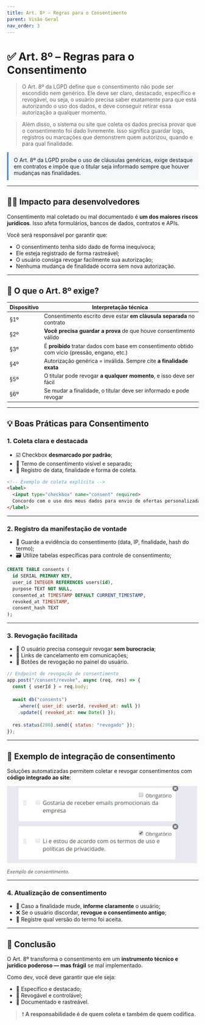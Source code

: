 ```yaml
---
title: Art. 8º – Regras para o Consentimento
parent: Visão Geral
nav_order: 3
---
```


# ✅ Art. 8º – Regras para o Consentimento

> O Art. 8º da LGPD define que o consentimento não pode ser escondido nem genérico. Ele deve ser claro, destacado, específico e revogável, ou seja, o usuário precisa saber exatamente para que está autorizando o uso dos dados, e deve conseguir retirar essa autorização a qualquer momento.

> Além disso, o sistema ou site que coleta os dados precisa provar que o consentimento foi dado livremente. Isso significa guardar logs, registros ou marcações que demonstrem quem autorizou, quando e para qual finalidade. 

<div style="border-left: 4px solid #4a90e2; padding: 0.8em 1em; background-color: #f5f8fa;">
  O Art. 8º da LGPD proíbe o uso de cláusulas genéricas, exige destaque em contratos e impõe que o titular seja informado sempre que houver mudanças nas finalidades.
</div>

---

## 👨‍💻 Impacto para desenvolvedores

Consentimento mal coletado ou mal documentado é **um dos maiores riscos jurídicos**. Isso afeta formulários, bancos de dados, contratos e APIs.

Você será responsável por garantir que:

- O consentimento tenha sido dado de forma inequívoca;
- Ele esteja registrado de forma rastreável;
- O usuário consiga revogar facilmente sua autorização;
- Nenhuma mudança de finalidade ocorra sem nova autorização.

---

## 🔎 O que o Art. 8º exige?

| Dispositivo | Interpretação técnica |
|-------------|------------------------|
| §1º | Consentimento escrito deve estar **em cláusula separada** no contrato |
| §2º | **Você precisa guardar a prova** de que houve consentimento válido |
| §3º | É **proibido** tratar dados com base em consentimento obtido com vício (pressão, engano, etc.) |
| §4º | Autorização genérica = inválida. Sempre cite **a finalidade exata** |
| §5º | O titular pode revogar **a qualquer momento**, e isso deve ser fácil |
| §6º | Se mudar a finalidade, o titular deve ser informado e pode revogar |

---

## 💡 Boas Práticas para Consentimento

### 1. Coleta clara e destacada

- ☑️ Checkbox **desmarcado por padrão**;
- 🧾 Termo de consentimento visível e separado;
- 📅 Registro de data, finalidade e forma de coleta.

```html
<!-- Exemplo de coleta explícita -->
<label>
  <input type="checkbox" name="consent" required>
  Concordo com o uso dos meus dados para envio de ofertas personalizadas.
</label>
```

---

### 2. Registro da manifestação de vontade

- 🔐 Guarde a evidência do consentimento (data, IP, finalidade, hash do termo);
- 🗃️ Utilize tabelas específicas para controle de consentimento;

```sql
CREATE TABLE consents (
  id SERIAL PRIMARY KEY,
  user_id INTEGER REFERENCES users(id),
  purpose TEXT NOT NULL,
  consented_at TIMESTAMP DEFAULT CURRENT_TIMESTAMP,
  revoked_at TIMESTAMP,
  consent_hash TEXT
);
```

---

### 3. Revogação facilitada

- 🔄 O usuário precisa conseguir revogar **sem burocracia**;
- 📩 Links de cancelamento em comunicações;
- 📲 Botões de revogação no painel do usuário.

```js
// Endpoint de revogação de consentimento
app.post("/consent/revoke", async (req, res) => {
  const { userId } = req.body;

  await db("consents")
    .where({ user_id: userId, revoked_at: null })
    .update({ revoked_at: new Date() });

  res.status(200).send({ status: "revogado" });
});
```
---

## 🧠 Exemplo de integração de consentimento

Soluções automatizadas permitem coletar e revogar consentimentos com **código integrado ao site**:

<img src="../img/consentimento.png" alt="LGPD" width="500"/>
<p style="font-size: 0.9em; color: #555;"><em>Exemplo de consentimento.</em></p>

---


### 4. Atualização de consentimento

- 🔁 Caso a finalidade mude, **informe claramente** o usuário;
- ❌ Se o usuário discordar, **revogue o consentimento antigo**;
- 🧩 Registre qual versão do termo foi aceita.

---

## 🎯 Conclusão

O Art. 8º transforma o consentimento em um **instrumento técnico e jurídico poderoso — mas frágil** se mal implementado.

Como dev, você deve garantir que ele seja:

- 📌 Específico e destacado;
- 🔄 Revogável e controlável;
- 🧾 Documentado e rastreável.

> ❗ **A responsabilidade é de quem coleta e também de quem codifica.**
